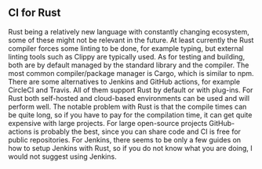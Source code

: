 ## CI for Rust

Rust being a relatively new language with constantly changing ecosystem, some of these might not be relevant in the future. At least currently the Rust compiler forces some linting to be done, for example typing, but external linting tools such as Clippy are typically used. As for testing and building, both are by default managed by the standard library and the compiler. The most common compiler/package manager is Cargo, which is similar to npm. There are some alternatives to Jenkins and GitHub actions, for example CircleCI and Travis. All of them support Rust by default or with plug-ins. For Rust both self-hosted and cloud-based environments can be used and will perform well. The notable problem with Rust is that the compile times can be quite long, so if you have to pay for the compilation time, it can get quite expensive with large projects. For large open-source projects GitHub-actions is probably the best, since you can share code and CI is free for public repositories. For Jenkins, there seems to be only a few guides on how to setup Jenkins with Rust, so if you do not know what you are doing, I would not suggest using Jenkins.
